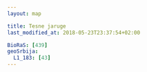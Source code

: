 ```yaml
---
layout: map

title: Tesne jaruge
last_modified_at: 2018-05-23T23:37:54+02:00

BioRaS: [439]
geoSrbija:
  L1_183: [43]
---
```

